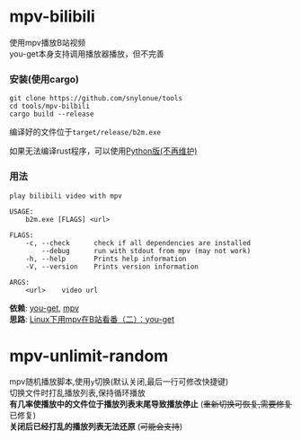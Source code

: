 # mpv-bilibili
使用mpv播放B站视频  
you-get本身支持调用播放器播放，但不完善

### 安装(使用cargo)
```
git clone https://github.com/snylonue/tools
cd tools/mpv-bilbili
cargo build --release
```
编译好的文件位于`target/release/b2m.exe`

如果无法编译rust程序，可以使用[Python版(不再维护)](mpv-bilbili/bilibili2mpv.py)

### 用法
```
play bilibili video with mpv

USAGE:
    b2m.exe [FLAGS] <url>

FLAGS:
    -c, --check      check if all dependencies are installed
        --debug      run with stdout from mpv (may not work)
    -h, --help       Prints help information
    -V, --version    Prints version information

ARGS:
    <url>    video url

```

**依赖**: [you-get](https://github.com/soimort/you-get), [mpv](https://mpv.io)  
**思路**: [Linux下用mpv在B站看番（二）：you-get](https://fspark.me/archives/Linux-mpv-bilibili-bangumi-you-get.html)  

# mpv-unlimit-random
mpv随机播放脚本,使用`y`切换(默认关闭,最后一行可修改快捷键)  
切换文件时打乱播放列表,保持循环播放  
**有几率使播放中的文件位于播放列表末尾导致播放停止** (~~重新切换可恢复,需要修复~~ 已修复)  
**关闭后已经打乱的播放列表无法还原** (~~可能会支持~~)


